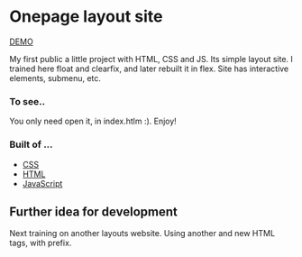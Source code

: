 # Onepage layout site

[DEMO](https://markficht.github.io/Workshop1-onepage-website/)

My first public a little project with HTML, CSS and JS. Its simple layout site. 
I trained here float and clearfix, and later rebuilt it in flex. 
Site has interactive elements, submenu, etc.

### To see..

You only need open it, in index.htlm :). Enjoy!
### Built of ...

- [CSS](https://developer.mozilla.org/pl/docs/Web/CSS)
- [HTML](https://developer.mozilla.org/pl/docs/Web/HTML)
- [JavaScript](https://developer.mozilla.org/pl/docs/Web/JavaScript)

## Further idea for development

Next training on another layouts website. Using another and new HTML tags, with prefix.

